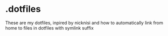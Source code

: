 # .dotfiles
These are my dotfiles, inpired by nicknisi and how to automatically link from home to files in dotfiles with symlink suffix
